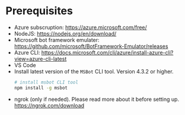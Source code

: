 # Prerequisites
- Azure subscruption: https://azure.microsoft.com/free/
- NodeJS: https://nodejs.org/en/download/
- Microsoft bot framework emulater: https://github.com/microsoft/BotFramework-Emulator/releases
- Azure CLI: https://docs.microsoft.com/cli/azure/install-azure-cli?view=azure-cli-latest
- VS Code
- Install latest version of the `MSBot` CLI tool. Version 4.3.2 or higher.
    ```bash
    # install msbot CLI tool
    npm install -g msbot
    ```
- ngrok (only if needed). Please read more about it before setting up. https://ngrok.com/download
